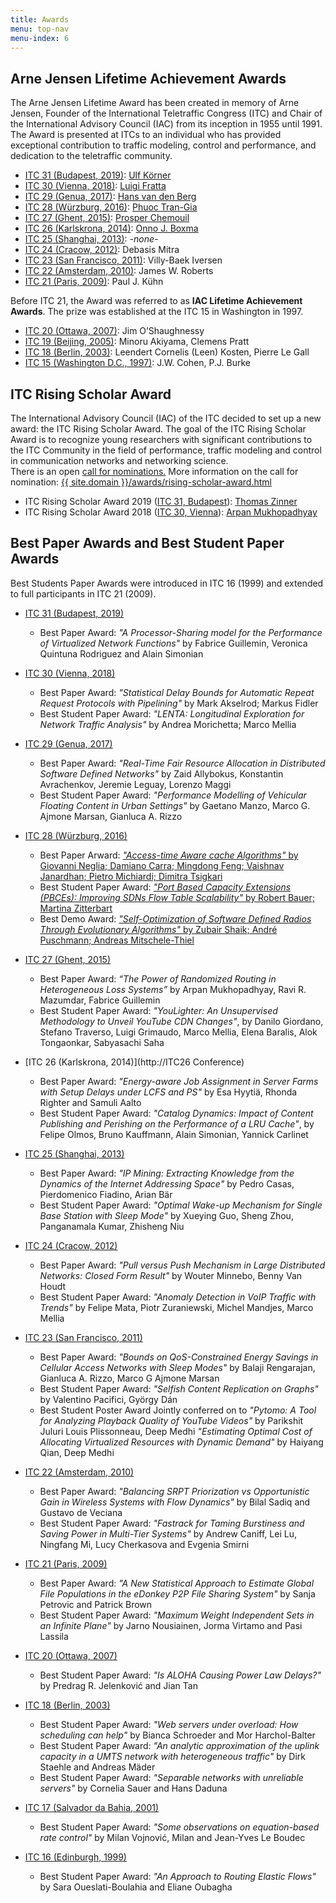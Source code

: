 ```yaml
---
title: Awards
menu: top-nav
menu-index: 6
---
```


## Arne Jensen Lifetime Achievement Awards
The Arne Jensen Lifetime Award has been created in memory of Arne Jensen, Founder of the International Teletraffic Congress (ITC) and Chair of the International Advisory Council (IAC) from its inception in 1955 until 1991. The Award is presented at ITCs to an individual who has provided exceptional contribution to traffic modeling, control and performance, and dedication to the teletraffic community.

* [ITC 31 (Budapest, 2019)](congresses/itc031.html): [Ulf Körner](bio/ulf-korner.html)
* [ITC 30 (Vienna, 2018)](congresses/itc030.html): [Luigi Fratta](bio/luigi-fratta.html)
* [ITC 29 (Genua, 2017)](congresses/itc029.html): [Hans van den Berg](bio/hans-van-den-berg.html)
* [ITC 28 (Würzburg, 2016)](congresses/itc028.html): [Phuoc Tran-Gia](bio/phuoc-tran-gia.html)
* [ITC 27 (Ghent, 2015)](congresses/itc027.html): [Prosper Chemouil](bio/prosper-chemouil.html)
* [ITC 26 (Karlskrona, 2014)](congresses/itc026.html): [Onno J. Boxma](bio/onno-boxma.html)
* [ITC 25 (Shanghai, 2013)](congresses/itc025.html): *-none-*
* [ITC 24 (Cracow, 2012)](congresses/itc024.html): Debasis Mitra
* [ITC 23 (San Francisco, 2011)](congresses/itc023.html): Villy-Baek Iversen
* [ITC 22 (Amsterdam, 2010)](congresses/itc022.html): James W. Roberts
* [ITC 21 (Paris, 2009)](congresses/itc021.html): Paul J. Kühn

Before ITC 21, the Award was referred to as **IAC Lifetime Achievement Awards**. The prize was established at the ITC 15 in Washington in 1997.

* [ITC 20 (Ottawa, 2007)](congresses/itc020.html): Jim O’Shaughnessy
* [ITC 19 (Beijing, 2005)](congresses/itc019.html): Minoru Akiyama, Clemens Pratt
* [ITC 18 (Berlin, 2003)](congresses/itc018.html): Leendert Cornelis (Leen) Kosten, Pierre Le Gall
* [ITC 15 (Washington D.C., 1997)](congresses/itc015.html): J.W. Cohen, P.J. Burke

## ITC Rising Scholar Award

The International Advisory Council (IAC) of the ITC decided to set up a new award: the ITC Rising Scholar Award. The goal of the ITC Rising Scholar Award is to recognize young researchers with significant contributions to the ITC Community in the field of performance, traffic modeling and control in communication networks and networking science.<br/>
There is an open [call for nominations.](awards/rising-scholar-award.html) More information on the call for nomination: [{{ site.domain }}/awards/rising-scholar-award.html](awards/rising-scholar-award.html)

* ITC Rising Scholar Award 2019 ([ITC 31, Budapest](congresses/itc031.html)): [Thomas Zinner](bio/thomas-zinner.html)
* ITC Rising Scholar Award 2018 ([ITC 30, Vienna](congresses/itc030.html)): [Arpan Mukhopadhyay](bio/arpan-mukhopadhyay.html)


## Best Paper Awards and Best Student Paper Awards

Best Students Paper Awards were introduced in ITC 16 (1999) and extended to full participants in ITC 21 (2009).

* [ITC 31 (Budapest, 2019)](congresses/itc031.html)
    * Best Paper Award: _"A Processor-Sharing model for the Performance of Virtualized Network Functions"_ by Fabrice Guillemin, Veronica Quintuna Rodriguez and Alain Simonian

* [ITC 30 (Vienna, 2018)](congresses/itc030.html)
    * Best Paper Award: _"Statistical Delay Bounds for Automatic Repeat Request Protocols with Pipelining"_ by Mark Akselrod; Markus Fidler
    * Best Student Paper Award: _"LENTA: Longitudinal Exploration for Network Traffic Analysis"_ by Andrea Morichetta; Marco Mellia

* [ITC 29 (Genua, 2017)](congresses/itc029.html)
    * Best Paper Award: _"Real-Time Fair Resource Allocation in Distributed Software Defined Networks"_ by Zaid Allybokus, Konstantin Avrachenkov, Jeremie Leguay, Lorenzo Maggi
    * Best Student Paper Award: _"Performance Modelling of Vehicular Floating Content in Urban Settings"_ by Gaetano Manzo, Marco G. Ajmone Marsan, Gianluca A. Rizzo

* [ITC 28 (Würzburg, 2016)](congresses/itc028.html)
    * Best Paper Arward: [_"Access-time Aware cache Algorithms"_ by Giovanni Neglia; Damiano Carra; Mingdong Feng; Vaishnav Janardhan; Pietro Michiardi; Dimitra Tsigkari](https://itc28.org/schedule/accepted-papers/area4-paper7.html)
    * Best Student Paper Award: [_"Port Based Capacity Extensions (PBCEs): Improving SDNs Flow Table Scalability"_ by Robert Bauer; Martina Zitterbart](https://itc28.org/schedule/accepted-papers/area4-paper3.html)
    * Best Demo Award: [_"Self-Optimization of Software Defined Radios Through Evolutionary Algorithms"_ by Zubair Shaik; André Puschmann; Andreas Mitschele-Thiel](https://itc28.org/schedule/accepted-papers/demos-paper3.html)

* [ITC 27 (Ghent, 2015)](congresses/itc027.html)
    * Best Paper Award: _“The Power of Randomized Routing in Heterogeneous Loss Systems”_ by Arpan Mukhopadhyay, Ravi R. Mazumdar, Fabrice Guillemin
    * Best Student Paper Award: _"YouLighter: An Unsupervised Methodology to Unveil YouTube CDN Changes"_, by Danilo Giordano, Stefano Traverso, Luigi Grimaudo, Marco Mellia, Elena Baralis, Alok Tongaonkar, Sabyasachi Saha
* [ITC 26 (Karlskrona, 2014)](http://ITC26 Conference)
    * Best Paper Award: _"Energy-aware Job Assignment in Server Farms with Setup Delays under LCFS and PS"_ by Esa Hyytiä, Rhonda Righter and Samuli Aalto
    * Best Student Paper Award: _"Catalog Dynamics: Impact of Content Publishing and Perishing on the Performance of a LRU Cache"_, by Felipe Olmos, Bruno Kauffmann, Alain Simonian, Yannick Carlinet
* [ITC 25 (Shanghai, 2013)](congresses/itc025.html)
    * Best Paper Award: _"IP Mining: Extracting Knowledge from the Dynamics of the Internet Addressing Space"_ by Pedro Casas, Pierdomenico Fiadino, Arian Bär
    * Best Student Paper Award: _"Optimal Wake-up Mechanism for Single Base Station with Sleep Mode"_ by Xueying Guo, Sheng Zhou, Panganamala Kumar, Zhisheng Niu
* [ITC 24 (Cracow, 2012)](congresses/itc024.html)
    * Best Paper Award: _"Pull versus Push Mechanism in Large Distributed Networks: Closed Form Result"_ by Wouter Minnebo, Benny Van Houdt
    * Best Student Paper Award: _"Anomaly Detection in VoIP Traffic with Trends"_ by Felipe Mata, Piotr Zuraniewski, Michel Mandjes, Marco Mellia
* [ITC 23 (San Francisco, 2011)](congresses/itc023.html)
    * Best Paper Award: _"Bounds on QoS-Constrained Energy Savings in Cellular Access Networks with Sleep Modes"_ by Balaji Rengarajan, Gianluca A. Rizzo, Marco G Ajmone Marsan
    * Best Student Paper Award: _"Selfish Content Replication on Graphs"_ by Valentino Pacifici, György Dán
    * Best Student Poster Award Jointly conferred on to
        _"Pytomo: A Tool for Analyzing Playback Quality of YouTube Videos"_ by Parikshit Juluri Louis Plissonneau, Deep Medhi
        _"Estimating Optimal Cost of Allocating Virtualized Resources with Dynamic Demand"_ by Haiyang Qian, Deep Medhi
* [ITC 22 (Amsterdam, 2010)](congresses/itc022.html)
    * Best Paper Award: _"Balancing SRPT Priorization vs Opportunistic Gain in Wireless Systems with Flow Dynamics"_ by Bilal Sadiq and Gustavo de Veciana
    * Best Student Paper Award: _"Fastrack for Taming Burstiness and Saving Power in Multi-Tier Systems"_ by Andrew Caniff, Lei Lu, Ningfang Mi, Lucy Cherkasova and Evgenia Smirni
* [ITC 21 (Paris, 2009)](congresses/itc021.html)
    * Best Paper Award: _"A New Statistical Approach to Estimate Global File Populations in the eDonkey P2P File Sharing System"_ by Sanja Petrovic and Patrick Brown
    * Best Student Paper Award: _"Maximum Weight Independent Sets in an Infinite Plane"_ by Jarno Nousiainen, Jorma Virtamo and Pasi Lassila
* [ITC 20 (Ottawa, 2007)](congresses/itc020.html)
    * Best Student Paper Award: _"Is ALOHA Causing Power Law Delays?"_ by Predrag R. Jelenković and Jian Tan
* [ITC 18 (Berlin, 2003)](congresses/itc018.html)
    * Best Student Paper Award: _"Web servers under overload: How scheduling can help"_ by Bianca Schroeder and Mor Harchol-Balter
    * Best Student Paper Award: _"An analytic approximation of the uplink capacity in a UMTS network with heterogeneous traffic"_ by Dirk Staehle and Andreas Mäder
    * Best Student Paper Award: _"Separable networks with unreliable servers"_ by Cornelia Sauer and Hans Daduna
* [ITC 17 (Salvador da Bahia, 2001)](congresses/itc017.html)
    * Best Student Paper Award: _"Some observations on equation-based rate control"_ by Milan Vojnović, Milan and Jean-Yves Le Boudec

* [ITC 16 (Edinburgh, 1999)](congresses/itc016.html)
    * Best Student Paper Award: _"An Approach to Routing Elastic Flows"_ by Sara Oueslati-Boulahia and Eliane Oubagha
